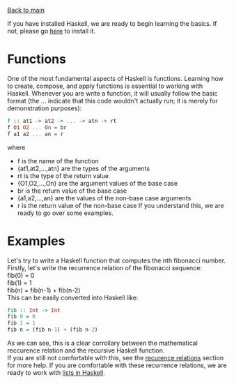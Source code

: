 [Back to main](https://jd-anabi.github.io/functional-programming/)

If you have installed Haskell, we are ready to begin learning the basics. If not, 
please go [here](https://www.haskell.org/platform/) to install it.  

# Functions
One of the most fundamental aspects of Haskell is functions. Learning how to create, compose, and apply functions is essential to working with Haskell. 
Whenever you are write a function, it will usually follow the basic format (the ... indicate that this code wouldn't actually run; it is merely for demonstration purposes):  
```Haskell
f :: at1 -> at2 -> ... -> atn -> rt  
f O1 O2 ... On = br  
f a1 a2 ... an = r 
```
where  
* f is the name of the function
* {at1,at2,...,atn} are the types of the arguments
* rt is the type of the return value
* {O1,O2,...,On} are the argument values of the base case
* br is the return value of the base case
* {a1,a2,...,an} are the values of the non-base case arguments
* r is the return value of the non-base case
If you understand this, we are ready to go over some examples.

# Examples
Let's try to write a Haskell function that computes the nth fibonacci number.  
Firstly, let's write the recurrence relation of the fibonacci sequence:  
fib(0) = 0  
fib(1) = 1  
fib(n) = fib(n-1) + fib(n-2)  
This can be easily converted into Haskell like:  
```Haskell
fib :: Int -> Int
fib 0 = 0
fib 1 = 1
fib n = (fib n-1) + (fib n-2)
```
As we can see, this is a clear corrollary between the mathematical reccurence relation and the recursive Haskell function.  
If you are still not comfortable with this, see the [recurence relations](https://jd-anabi.github.io/functional-programming/recurrence-relations) 
section for more help. If you are comfortable with these recurrence relations, we are ready  to work with [lists in Haskell](https://jd-anabi.github.io/functional-programming/).
